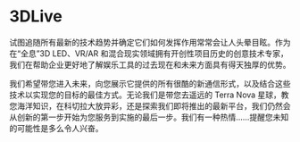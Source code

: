 # 3DLive


试图追随所有最新的技术趋势并确定它们如何发挥作用常常会让人头晕目眩。作为在“全息”3D LED、VR/AR 和混合现实领域拥有开创性项目历史的创意技术专家，我们在帮助企业更好地了解娱乐工具的过去现在和未来方面具有得天独厚的优势。

我们希望带您进入未来，向您展示它提供的所有很酷的新通信形式，以及结合这些技术以实现您的目标的最佳方式。无论我们是带您去遥远的 Terra Nova 星球，教您海洋知识，在科切拉大放异彩，还是探索我们即将推出的最新平台，我们仍然会从创新的第一步开始为您服务到实施的最后一步。我们有一种热情……提醒您未知的可能性是多么令人兴奋。


